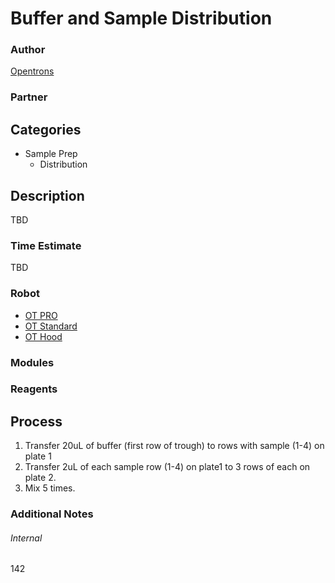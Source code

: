 # Buffer and Sample Distribution

### Author
[Opentrons](https://opentrons.com/)

### Partner

## Categories
* Sample Prep
	* Distribution


## Description
TBD

### Time Estimate
TBD

### Robot
* [OT PRO](https://opentrons.com/ot-one-pro)
* [OT Standard](https://opentrons.com/ot-one-standard)
* [OT Hood](https://opentrons.com/ot-one-hood)

### Modules

### Reagents

## Process
1. Transfer 20uL of buffer (first row of trough) to rows with sample (1-4) on plate 1
2. Transfer 2uL of each sample row (1-4) on plate1 to 3 rows of each on plate 2.
3. Mix 5 times.


### Additional Notes


###### Internal
142
